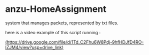 # anzu-HomeAssignment
system that manages packets, represented by txt files.

here is a video example of this script running : 

[(https://drive.google.com/file/d/1Td_C2Fhu6W8Pdj-9hfHDJfD4RO-IZJM4/view?usp=drive_link)](https://drive.google.com/file/d/1Td_C2Fhu6W8Pdj-9hfHDJfD4RO-IZJM4/view?usp=drive_link)
